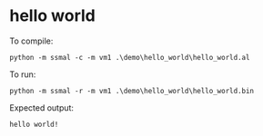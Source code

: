 # hello world

To compile:

```
python -m ssmal -c -m vm1 .\demo\hello_world\hello_world.al
```

To run:

```
python -m ssmal -r -m vm1 .\demo\hello_world\hello_world.bin
```

Expected output:

```
hello world!
```